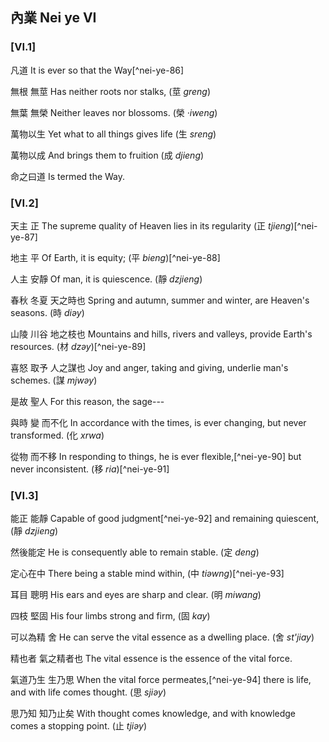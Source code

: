 ## 內業 Nei ye VI

### [VI.1]

凡道
It is ever so that the Way[^nei-ye-86]

無根
無莖
Has neither roots
nor stalks, (莖 *greng*)

無葉
無榮
Neither leaves
nor blossoms. (榮 *·iweng*)

萬物以生
Yet what to all things gives life (生 *sreng*)

萬物以成
And brings them to fruition (成 *djieng*)

命之曰道
Is termed the Way.

### [VI.2]

天主
正
The supreme quality of Heaven
lies in its regularity (正 *tjieng*)[^nei-ye-87]

地主
平
Of Earth,
it is equity; (平 *bieng*)[^nei-ye-88]

人主
安靜
Of man,
it is quiescence. (靜 *dzjieng*)

春秋
冬夏
天之時也
Spring and autumn,
summer and winter,
are Heaven's seasons. (時 *diəy*)

山陵
川谷
地之枝也
Mountains and hills,
rivers and valleys,
provide Earth's resources. (材 *dzəy*)[^nei-ye-89]

喜怒
取予
人之謀也
Joy and anger,
taking and giving,
underlie man's schemes. (謀 *mjwəy*)

是故
聖人
For this reason,
the sage---

與時
變
而不化
In accordance with the times,
is ever changing,
but never transformed. (化 *xrwa*)

從物
而不移
In responding to things,
he is ever flexible,[^nei-ye-90]
but never inconsistent. (移 *ria*)[^nei-ye-91]

### [VI.3]

能正
能靜
Capable of good judgment[^nei-ye-92]
and remaining quiescent, (靜 *dzjieng*)

然後能定
He is consequently able to remain stable. (定 *deng*)

定心在中
There being a stable mind within, (中 *tiəwng*)[^nei-ye-93]

耳目
聰明
His ears and eyes
are sharp and clear. (明 *miwang*)

四枝
堅固
His four limbs
strong and firm, (固 *kay*)

可以為精
舍
He can serve the vital essence
as a dwelling place. (舍 *st'jiay*)

精也者
氣之精者也
The vital essence
is the essence of the vital force.

氣道乃生
生乃思
When the vital force permeates,[^nei-ye-94] there is life,
and with life comes thought. (思 *sjiəy*)

思乃知
知乃止矣
With thought comes knowledge,
and with knowledge comes a stopping point. (止 *tjiəy*)
